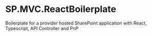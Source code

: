 # SP.MVC.ReactBoilerplate
Boilerplate for a provider hosted SharePoint application with React, Typescript, API Controller and PnP

